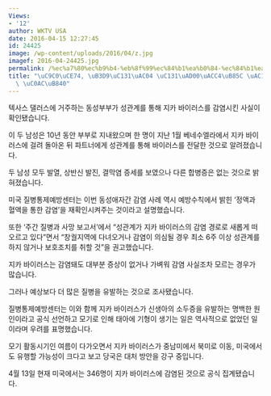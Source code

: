 ```yaml
---
Views:
- '12'
author: WKTV USA
date: 2016-04-15 12:27:45
id: 24425
image: /wp-content/uploads/2016/04/z.jpg
imagef: 2016-04-24425.jpg
permalink: /%ec%a7%80%ec%b9%b4-%eb%8f%99%ec%84%b1%ea%b0%84-%ec%84%b1%ea%b4%80%ea%b3%84%eb%a1%9c-%ea%b0%90%ec%97%bc-%ec%b2%ab-%ec%82%ac%eb%a1%80/
title: "\uC9C0\uCE74, \uB3D9\uC131\uAC04 \uC131\uAD00\uACC4\uB85C \uAC10\uC5FC \uCCAB\
  \ \uC0AC\uB840"
---
```


텍사스 댈러스에 거주하는 동성부부가 성관계를 통해 지카 바이러스를 감염시킨 사실이 확인됐습니다.

이 두 남성은 10년 동안 부부로 지내왔으며 한 명이 지난 1월 베네수엘라에서 지카 바이러스에 걸려 돌아온 뒤 파트너에게 성관계를 통해 바이러스를 전달한 것으로 알려졌습니다.

두 남성 모두 발열, 상반신 발진, 결막염 증세를 보였으나 다른 합병증은 없는 것으로 밝혀졌습니다.

미국 질병통제예방센터는 이번 동성애자간 감염 사례 역시 예방수칙에서 밝힌 ‘정액과 혈액을 통한 감염’을 재확인시켜주는 것이라고 설명했습니다.

또한 ‘주간 질병과 사망 보고서’에서 “성관계가 지카 바이러스의 감염 경로로 새롭게 떠오르고 있다”면서 “창궐지역에 다녀오거나 감염이 의심될 경우 최소 6주 이상 성관계를 하지 않거나 보호조치를 취할 것”을 권고했습니다.

지카 바이러스는 감염돼도 대부분 증상이 없거나 가벼워 감염 사실조차 모르는 경우가 많습니다.

그러나 예상보다 더 많은 질병을 유발하는 것으로 조사됐습니다.

질병통제예방센터는 이와 함께 지카 바이러스가 신생아의 소두증을 유발하는 명백한 원인이라고 공식 선언하고 모기로 인해 태아에 기형이 생기는 일은 역사적으로 없었던 일이라며 우려를 표명했습니다.

모기 활동시기인 여름이 다가오면서 지카 바이러스가 중남미에서 북미로 이동, 미국에서도 유행할 가능성이 크다고 보고 당국은 대처 방안을 강구 중입니다.

4월 13일 현재 미국에서는 346명이 지카 바이러스에 감염된 것으로 공식 집계됐습니다.